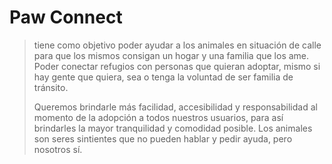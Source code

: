 # Paw Connect
>  tiene como objetivo poder ayudar a los animales en situación de calle para que los mismos consigan un hogar y una familia que los ame. Poder conectar refugios con personas que quieran adoptar, mismo si hay gente que quiera, sea o tenga la voluntad de ser familia de tránsito. 
> 
> Queremos brindarle más facilidad, accesibilidad y responsabilidad al momento de la adopción a todos nuestros usuarios, para así brindarles la mayor tranquilidad y comodidad posible. Los animales son seres sintientes que no pueden hablar y pedir ayuda, pero nosotros sí.
